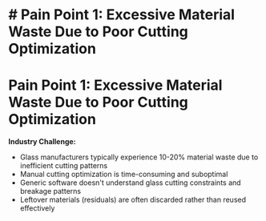 # # Pain Point 1: Excessive Material Waste Due to Poor Cutting Optimization

# Pain Point 1: Excessive Material Waste Due to Poor Cutting Optimization
**Industry Challenge:**
- Glass manufacturers typically experience 10-20% material waste due to inefficient cutting patterns
- Manual cutting optimization is time-consuming and suboptimal
- Generic software doesn't understand glass cutting constraints and breakage patterns
- Leftover materials (residuals) are often discarded rather than reused effectively


